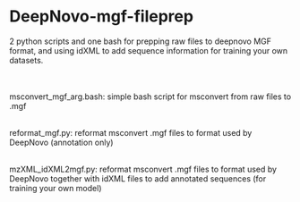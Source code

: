 # DeepNovo-mgf-fileprep
2 python scripts and one bash for prepping raw files to deepnovo MGF format, and using idXML to add sequence information for training your own datasets.

<br>
<br>msconvert_mgf_arg.bash: simple bash script for msconvert from raw files to .mgf


<br>reformat_mgf.py: reformat msconvert .mgf files to format used by DeepNovo (annotation only)  

<br>mzXML_idXML2mgf.py: reformat msconvert .mgf files to format used by DeepNovo together with idXML files to add annotated sequences (for training your own model)
